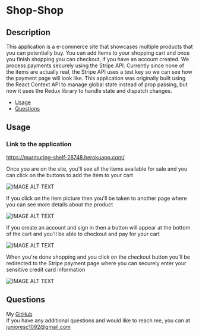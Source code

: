# Shop-Shop

## Description

This application is a e-commerce site that showcases multiple products that you can potentially buy. You can add items to your shopping cart and once you finish shopping you can checkout, if you have an account created. We process payments securely using the Stripe API. Currently since none of the items are actually real, the Stripe API uses a test key so we can see how the payment page will look like. This application was originally built using the React Context API to manage global state instead of prop passing, but now it uses the Redux library to handle state and dispatch changes.

- [Usage](#usage)
- [Questions](#questions)

## Usage

### Link to the application

https://murmuring-shelf-28748.herokuapp.com/

Once you are on the site, you'll see all the items available for sale and you can click on the buttons to add the item to your cart

![IMAGE ALT TEXT](https://cdn.discordapp.com/attachments/749986989021069372/773988109175750656/unknown.png)

If you click on the item picture then you'll be taken to another page where you can see more details about the product

![IMAGE ALT TEXT](https://cdn.discordapp.com/attachments/749986989021069372/773991550803509338/unknown.png)

If you create an account and sign in then a button will appear at the bottom of the cart and you'll be able to checkout and pay for your cart

![IMAGE ALT TEXT](https://cdn.discordapp.com/attachments/749986989021069372/773991967209816124/unknown.png)

When you're done shopping and you click on the checkout button you'll be redirected to the Stripe payment page where you can securely enter your sensitive credit card information

![IMAGE ALT TEXT](https://cdn.discordapp.com/attachments/749986989021069372/773992335582953552/unknown.png)

## Questions

My [GitHub](https://github.com/junioresc/)  
If you have any additional questions and would like to reach me, you can at junioresc1092@gmail.com
